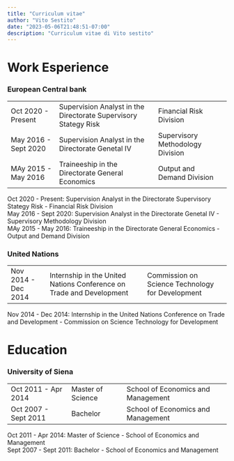 ```yaml
---
title: "Curriculum vitae"
author: "Vito Sestito"
date: "2023-05-06T21:48:51-07:00"
description: "Curriculum vitae di Vito sestito"
---
```


# Work Esperience
### European Central bank
|  |  |  |
| ----------- | ----------- | ----------- |
| Oct 2020 - Present | Supervision Analyst in the Directorate Supervisory Stategy Risk | Financial Risk Division |
| May 2016 - Sept 2020 | Supervision Analyst in the Directorate Genetal IV | Supervisory Methodology Division |
| MAy 2015 - May 2016 | Traineeship in the Directorate General Economics | Output and Demand Division |

Oct 2020 - Present: Supervision Analyst in the Directorate Supervisory Stategy Risk - Financial Risk Division  
May 2016 - Sept 2020: Supervision Analyst in the Directorate Genetal IV - Supervisory Methodology Division  
MAy 2015 - May 2016: Traineeship in the Directorate General Economics - Output and Demand Division  

### United Nations
|  |  |  |
| ----------- | ----------- | ----------- |
| Nov 2014 - Dec 2014 | Internship in the United Nations Conference on Trade and Development | Commission on Science Technology for Development |

Nov 2014 - Dec 2014: Internship in the United Nations Conference on Trade and Development - Commission on Science Technology for Development  

# Education
### University of Siena
|  |  |  |
| ----------- | ----------- | ----------- |
| Oct 2011 - Apr 2014 | Master of Science | School of Economics and Management |
| Oct 2007 - Sept 2011 | Bachelor | School of Economics and Management |

Oct 2011 - Apr 2014: Master of Science - School of Economics and Management  
Sept 2007 - Sept 2011: Bachelor - School of Economics and Management  
